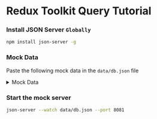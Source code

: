 # Redux Toolkit Query Tutorial

### Install JSON Server `Globally`

```bash
npm install json-server -g
```

### Mock Data
Paste the following mock data in the `data/db.json` file
<details>
  <summary>Mock Data</summary>

```json
{
  "data": [
    {
      "id": 1,
      "title": "delectus aut autem",
      "completed": false
    },
    {
      "id": 2,
      "title": "quis ut nam facilis et officia qui",
      "completed": false
    },
    {
      "id": 3,
      "title": "fugiat veniam minus",
      "completed": false
    },
    {
      "id": 4,
      "title": "et porro tempora",
      "completed": true
    },
    {
      "id": 5,
      "title": "laboriosam mollitia et enim quasi adipisci quia provident illum",
      "completed": false
    },
    {
      "id": 6,
      "title": "qui ullam ratione quibusdam voluptatem quia omnis",
      "completed": false
    },
    {
      "id": 7,
      "title": "illo expedita consequatur quia in",
      "completed": false
    },
    {
      "id": 8,
      "title": "quo adipisci enim quam ut ab",
      "completed": true
    },
    {
      "id": 9,
      "title": "molestiae perspiciatis ipsa",
      "completed": false
    },
    {
      "id": 10,
      "title": "illo est ratione doloremque quia maiores aut",
      "completed": true
    }
  ]
}
```

</details>

### Start the mock server

```bash
json-server --watch data/db.json --port 8081
```